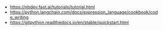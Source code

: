 * https://nbdev.fast.ai/tutorials/tutorial.html
* https://python.langchain.com/docs/expression_language/cookbook/code_writing
* https://gitpython.readthedocs.io/en/stable/quickstart.html
